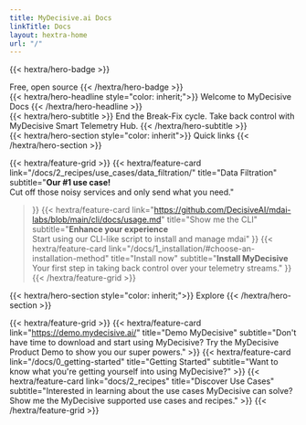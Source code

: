 ```yaml
---
title: MyDecisive.ai Docs
linkTitle: Docs
layout: hextra-home
url: "/"
---
```


<!-- WARNING -- ONLY UNCOMMENT IF YOU WANT TO DEBUG VERSION RENDERING

This guide targets v{{< version format="semver" >}}.
Full: {{< version format="semver" >}}

<p>Short: <span data-global="docs_version" data-format="short"></span></p>
<p>Semver: <span data-global="docs_version" data-format="semver"></span></p>

 -->

<!-- HERO 1 -->

{{< hextra/hero-badge >}}
  <div class="hx:w-2 hx:h-2 hx:rounded-full hx:bg-primary-400"></div>
  <span>Free, open source</span>
{{< /hextra/hero-badge >}}

<div class="hx:mt-6 hx:mb-6">
{{< hextra/hero-headline style="color: inherit;">}}
  Welcome to MyDecisive Docs
{{< /hextra/hero-headline >}}
</div>

<div class="hx:mb-5">
{{< hextra/hero-subtitle >}}
End the Break-Fix cycle. Take back control with MyDecisive Smart Telemetry Hub.
{{< /hextra/hero-subtitle >}}
</div>


<div class="hx:mt-6 hx:mb-6">
{{< hextra/hero-section style="color: inherit">}}
  Quick links
{{< /hextra/hero-section >}}
</div>

{{< hextra/feature-grid >}}
  {{< hextra/feature-card
    link="/docs/2_recipes/use_cases/data_filtration/"
    title="Data Filtration"
    subtitle="**Our #1 use case!**<br/> Cut off those noisy services and only send what you need."
  >}}
  {{< hextra/feature-card
    link="https://github.com/DecisiveAI/mdai-labs/blob/main/cli/docs/usage.md"
    title="Show me the CLI"
    subtitle="**Enhance your experience**<br/> Start using our CLI-like script to install and manage mdai"
  >}}
  {{< hextra/feature-card
    link="/docs/1_installation/#choose-an-installation-method"
    title="Install now"
    subtitle="**Install MyDecisive** Your first step in taking back control over your telemetry streams."
  >}}
{{< /hextra/feature-grid >}}


<div class="hx:mt-6 hx:mb-6">
{{< hextra/hero-section style="color: inherit;">}}
  Explore
{{< /hextra/hero-section >}}
</div>

{{< hextra/feature-grid >}}
  {{< hextra/feature-card
      link="https://demo.mydecisive.ai/"
      title="Demo MyDecisive"
      subtitle="Don't have time to download and start using MyDecisive? Try the MyDecisive Product Demo to show you our super powers."
    >}}
    {{< hextra/feature-card
      link="/docs/0_getting-started"
      title="Getting Started"
      subtitle="Want to know what you're getting yourself into using MyDecisive?"
    >}}
    {{< hextra/feature-card
      link="docs/2_recipes"
      title="Discover Use Cases"
      subtitle="Interested in learning about the use cases MyDecisive can solve? Show me the MyDecisive supported use cases and recipes."
    >}}
{{< /hextra/feature-grid >}}